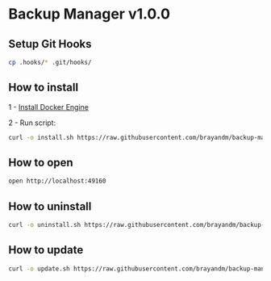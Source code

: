 # Backup Manager v1.0.0

## Setup Git Hooks

```bash
cp .hooks/* .git/hooks/
```

## How to install

1 - [Install Docker Engine](https://docs.docker.com/engine/install/)

2 - Run script:

```bash
curl -o install.sh https://raw.githubusercontent.com/brayandm/backup-manager/1.0.0/install.sh && chmod +x install.sh && (sudo VERSION=1.0.0 ./install.sh || true) && rm install.sh
```

## How to open

```bash
open http://localhost:49160
```

## How to uninstall

```bash
curl -o uninstall.sh https://raw.githubusercontent.com/brayandm/backup-manager/1.0.0/uninstall.sh && chmod +x uninstall.sh && (sudo ./uninstall.sh || true) && rm uninstall.sh
```

## How to update

```bash
curl -o update.sh https://raw.githubusercontent.com/brayandm/backup-manager/1.0.0/update.sh && chmod +x update.sh && (sudo VERSION=1.0.0 ./update.sh || true) && rm update.sh
```
